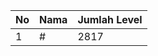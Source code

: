| No | Nama            | Jumlah Level |
|----|-----------------|--------------|
| 1  | #    |    2817        |

